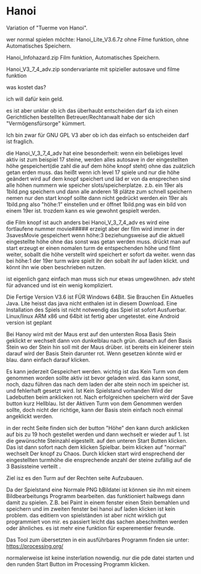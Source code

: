 # Hanoi
Variation of "Tuerme von Hanoi".

wer normal spielen möchte:
Hanoi_Lite_V3.6.7z ohne Filme funktion, ohne Automatisches Speichern.

Hanoi_Infohazard.zip Film funktion, Automatisches Speichern.

Hanoi_V3_7_4_adv.zip sondervariante mit spizieller autosave und filme funktion 

was kostet das?

ich will dafür kein geld.

es ist aber unklar ob ich das überhaubt entscheiden darf da ich einen Gerichtlichen bestellten Betreuer/Rechtanwalt habe der sich "Vermögensfürsorge" kümmert.

Ich bin zwar für GNU GPL V3 aber ob ich das einfach so entscheiden darf ist fraglich.

die Hanoi_V_3_7_4_adv hat eine besonderheit:
wenn ein beliebiges level aktiv ist zum beispiel 17 steine, werden alles autosave in der eingestellten höhe gespeichert(die zahl die auf dem höhe knopf steht) ohne das zuätzlich getan erden muss.
das heißt wenn ich level 17 spiele und nur die höhe geändert wird auf dem knopf  speichert und läd er von da ensprechen sind alle höhen nummern wie speicher slots/speicherplatze. z.b. ein 19er als 1bild.png speichern und dann alle anderen 18 plätze zum schnell speichern nemen nur den start knopf sollte dann nicht gedrückt werden.ein 19er als 1bild.png also "höhe:1" einstellen und er öffnet 1bild.png was ein bild von einem 19er ist. trozdem kann es wie gewohnt gespielt werden.

die Film knopf ist auch anders bei Hanoi_V_3_7_4_adv es wird eine fortlaufene nummer movie##### erzeigt aber der film wird immer in der 3savesMovie gespeichert wenn höhe:3 beziehungsweise auf die aktuell eingestellte höhe ohne das sonst was getan werden muss. drückt man auf start erzeugt er einen nomalen turm de entspechenden höhe und filmt weiter, soballt die höhe verstellt wird speichert er sofort da weiter. wenn das bei höhe:1 der 19er turm wäre spielt ihr den sobalt ihr auf laden klickt. und könnt ihn wie oben beschrieben nutzen.

ist eigenlich ganz einfach man muss sich nur etwas umgewöhnen.
adv steht für advanced und ist ein wenig kompliziert.




Die Fertige Version V3.6 ist FÜR Windows 64Bit. Sie Brauchen Ein Aktuelles Java. Lite heisst das java nicht enthalen ist in diesem Download. Eine Installation des Spiels ist nicht notwendig das Spiel ist sofort Ausfuerbar.
Linux/linux ARM x86 und 64bit ist fertig aber ungetestet. eine Android version ist geplant

Bei Hanoy wird mit der Maus erst auf den untersten Rosa Basis Stein geklickt er wechselt dann von dunkelblau nach grün. danach auf den Basis Stein wo der Stein hin soll mit der Maus drüber.
ist bereits ein kleinerer stein darauf wird der Basis Stein darunter rot.
Wenn gesetzen könnte wird er blau. dann einfach darauf klicken.

Es kann jederzeit Gespeichert werden. wichtig ist  das Kein Turm von dem genommen worden sollte aktiv ist bevor geladen wird. das kann sonst, noch, dazu führen das nach dem laden  der alte stein noch im speicher ist. und fehlerhaft gesetzt wird.
Ist Kein Spielstand vorhanden Wird der Ladebutten beim anklicken rot.
Nach erfolgreichen speichern wird der Save button kurz Hellblau.
Ist der Aktiven Turm von dem Genommen werden sollte, doch nicht der richtige,  kann der Basis stein einfach noch einmal angeklickt werden.

in der recht Seite finden sich der button "Höhe" den kann durch anklicken auf bis zu 19 hoch gestellet werden und dann wechselt er wieder auf 1.
Ist  die gewünschte Steinzahl eigestellt. auf den unteren Start Butten klicken. Das ist dann sofort nach dem klicken Spielbar.
beim klicken auf "normal" wechselt Der knopf zu Chaos. Durch klicken start wird ensprechend der eingestellten turmhöhe die ensprechende anzahl der steine zufällig auf die 3 Basissteine verteilt .

Ziel isz es den Turm auf der Rechten seite Aufzubauen.

Da der Spielstand eine Normale PNG bBildatei ist können sie ihn mit einem Bildbearbeitungs Programm bearbeiten. das funktioniert halbwegs dann damit zu spielen.
Z.B. bei Paint in einem fenster einen Stein bemahlen und speichern und im zweiten fenster bei hanoi auf laden klicken ist kein problem.
das editiern von spielständen ist aber nicht wirklich gut programmiert von mir. es passiert leicht das sachen abeschnitten werden oder ähnliches. es ist mehr eine funktion für experementier freunde.


Das Tool zum übersetzten in ein ausführbares Programm finden sie unter:
https://processing.org/

normalerweise ist keine insterlation nowendig. nur die pde datei starten und den runden Start Button im Processing Programm klicken.

